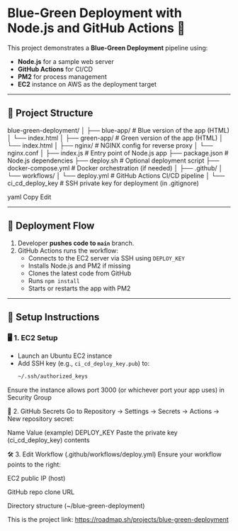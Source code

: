 # Blue-Green Deployment with Node.js and GitHub Actions 🚀

This project demonstrates a **Blue-Green Deployment** pipeline using:

- **Node.js** for a sample web server
- **GitHub Actions** for CI/CD
- **PM2** for process management
- **EC2** instance on AWS as the deployment target

---

## 📁 Project Structure

blue-green-deployment/
│
├── blue-app/ # Blue version of the app (HTML)
│ └── index.html
│
├── green-app/ # Green version of the app (HTML)
│ └── index.html
│
├── nginx/ # NGINX config for reverse proxy
│ └── nginx.conf
│
├── index.js # Entry point of Node.js app
├── package.json # Node.js dependencies
├── deploy.sh # Optional deployment script
├── docker-compose.yml # Docker orchestration (if needed)
│
├── .github/
│ └── workflows/
│ └── deploy.yml # GitHub Actions CI/CD pipeline
│
└── ci_cd_deploy_key # SSH private key for deployment (in .gitignore)

yaml
Copy
Edit

---

## 🚀 Deployment Flow

1. Developer **pushes code to `main`** branch.
2. GitHub Actions runs the workflow:
   - Connects to the EC2 server via SSH using `DEPLOY_KEY`
   - Installs Node.js and PM2 if missing
   - Clones the latest code from GitHub
   - Runs `npm install`
   - Starts or restarts the app with PM2

---

## 🔧 Setup Instructions

### 🖥️ 1. EC2 Setup

- Launch an Ubuntu EC2 instance
- Add SSH key (e.g., `ci_cd_deploy_key.pub`) to:
  ```bash
  ~/.ssh/authorized_keys
Ensure the instance allows port 3000 (or whichever port your app uses) in Security Group

🔐 2. GitHub Secrets
Go to Repository → Settings → Secrets → Actions → New repository secret:

Name	Value (example)
DEPLOY_KEY	Paste the private key (ci_cd_deploy_key) contents

🛠️ 3. Edit Workflow (.github/workflows/deploy.yml)
Ensure your workflow points to the right:

EC2 public IP (host)

GitHub repo clone URL

Directory structure (~/blue-green-deployment)


This is the project link: https://roadmap.sh/projects/blue-green-deployment
